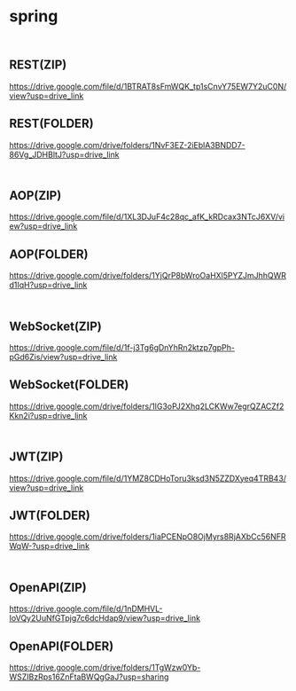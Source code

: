 # spring

<img src="https://cdn.pixabay.com/photo/2012/04/11/10/32/dollar-27362_1280.png" width=20 height=10><img src="https://cdn.pixabay.com/photo/2012/04/11/10/32/dollar-27362_1280.png" width=20 height=10><img src="https://cdn.pixabay.com/photo/2012/04/11/10/32/dollar-27362_1280.png" width=20 height=10><img src="https://cdn.pixabay.com/photo/2012/04/11/10/32/dollar-27362_1280.png" width=20 height=10><img src="https://cdn.pixabay.com/photo/2012/04/11/10/32/dollar-27362_1280.png" width=20 height=10>

## REST(ZIP) 
https://drive.google.com/file/d/1BTRAT8sFmWQK_tp1sCnvY75EW7Y2uC0N/view?usp=drive_link

## REST(FOLDER) 
https://drive.google.com/drive/folders/1NvF3EZ-2iEblA3BNDD7-86Vg_JDHBltJ?usp=drive_link


<img src="https://cdn.pixabay.com/photo/2012/04/11/10/32/dollar-27362_1280.png" width=20 height=10><img src="https://cdn.pixabay.com/photo/2012/04/11/10/32/dollar-27362_1280.png" width=20 height=10><img src="https://cdn.pixabay.com/photo/2012/04/11/10/32/dollar-27362_1280.png" width=20 height=10><img src="https://cdn.pixabay.com/photo/2012/04/11/10/32/dollar-27362_1280.png" width=20 height=10><img src="https://cdn.pixabay.com/photo/2012/04/11/10/32/dollar-27362_1280.png" width=20 height=10>

## AOP(ZIP) ##
https://drive.google.com/file/d/1XL3DJuF4c28qc_afK_kRDcax3NTcJ6XV/view?usp=drive_link

## AOP(FOLDER) ##
https://drive.google.com/drive/folders/1YjQrP8bWroOaHXl5PYZJmJhhQWRd1IqH?usp=drive_link


<img src="https://cdn.pixabay.com/photo/2012/04/11/10/32/dollar-27362_1280.png" width=20 height=10><img src="https://cdn.pixabay.com/photo/2012/04/11/10/32/dollar-27362_1280.png" width=20 height=10><img src="https://cdn.pixabay.com/photo/2012/04/11/10/32/dollar-27362_1280.png" width=20 height=10><img src="https://cdn.pixabay.com/photo/2012/04/11/10/32/dollar-27362_1280.png" width=20 height=10><img src="https://cdn.pixabay.com/photo/2012/04/11/10/32/dollar-27362_1280.png" width=20 height=10>

## WebSocket(ZIP) ##
https://drive.google.com/file/d/1f-j3Tg6gDnYhRn2ktzp7gpPh-pGd6Zis/view?usp=drive_link

## WebSocket(FOLDER) ##
https://drive.google.com/drive/folders/1lG3oPJ2Xhq2LCKWw7egrQZACZf2Kkn2i?usp=drive_link


<img src="https://cdn.pixabay.com/photo/2012/04/11/10/32/dollar-27362_1280.png" width=20 height=10><img src="https://cdn.pixabay.com/photo/2012/04/11/10/32/dollar-27362_1280.png" width=20 height=10><img src="https://cdn.pixabay.com/photo/2012/04/11/10/32/dollar-27362_1280.png" width=20 height=10><img src="https://cdn.pixabay.com/photo/2012/04/11/10/32/dollar-27362_1280.png" width=20 height=10><img src="https://cdn.pixabay.com/photo/2012/04/11/10/32/dollar-27362_1280.png" width=20 height=10>

## JWT(ZIP) ##
https://drive.google.com/file/d/1YMZ8CDHoToru3ksd3N5ZZDXyeq4TRB43/view?usp=drive_link

## JWT(FOLDER) ##
https://drive.google.com/drive/folders/1iaPCENpO8OjMyrs8RjAXbCc56NFRWqW-?usp=drive_link


<img src="https://cdn.pixabay.com/photo/2012/04/11/10/32/dollar-27362_1280.png" width=20 height=10><img src="https://cdn.pixabay.com/photo/2012/04/11/10/32/dollar-27362_1280.png" width=20 height=10><img src="https://cdn.pixabay.com/photo/2012/04/11/10/32/dollar-27362_1280.png" width=20 height=10><img src="https://cdn.pixabay.com/photo/2012/04/11/10/32/dollar-27362_1280.png" width=20 height=10><img src="https://cdn.pixabay.com/photo/2012/04/11/10/32/dollar-27362_1280.png" width=20 height=10>

## OpenAPI(ZIP) ##
https://drive.google.com/file/d/1nDMHVL-IoVQy2UuNfGTpjg7c6dcHdap9/view?usp=drive_link

## OpenAPI(FOLDER) ##
https://drive.google.com/drive/folders/1TgWzw0Yb-WSZIBzRps16ZnFtaBWQgGaJ?usp=sharing

